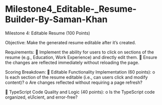 # Milestone4_Editable-_Resume-Builder-By-Saman-Khan

Milestone 4: Editable Resume (100 Points)

Objective:
Make the generated resume editable after it’s created.

Requirements:
 Implement the ability for users to click on sections of the resume (e.g., Education, Work
Experience) and directly edit them.
 Ensure the changes are reflected immediately without reloading the page.

Scoring Breakdown:
 Editable Functionality Implementation (60 points):
o Is each section of the resume editable (i.e., can users click and modify content)?
o Are changes reflected without requiring a page refresh?

 TypeScript Code Quality and Logic (40 points):
o Is the TypeScript code organized, eƯicient, and error-free? 
